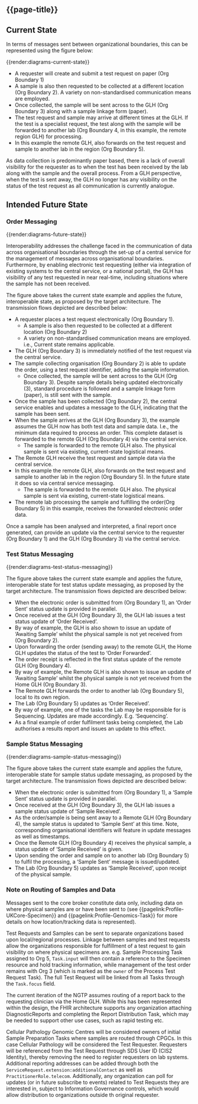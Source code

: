 ## {{page-title}}

## Current State

In terms of messages sent between organizational boundaries, this can be represented using the figure below:

{{render:diagrams-current-state}}

- A requester will create and submit a test request on paper (Org Boundary 1)
- A sample is also then requested to be collected at a different location (Org Boundary 2). A variety on non-standardised communication means are employed.
- Once collected, the sample will be sent across to the GLH (Org Boundary 3) along with a sample linkage form (paper). 
- The test request and sample may arrive at different times at the GLH. If the test is a specialist request, the test along with the sample will be forwarded to another lab (Org Boundary 4, in this example, the remote region GLH) for processing.
- In this example the remote GLH, also forwards on the test request and sample to another lab in the region (Org Boundary 5).

As data collection is predominantly paper based, there is a lack of overall visibility for the requester as to when the test has been received by the lab along with the sample and the overall process. From a GLH perspective, when the test is sent away, the GLH no longer has any visibility on the status of the test request as all communication is currently analogue. 

## Intended Future State

### Order Messaging

{{render:diagrams-future-state}}

Interoperability addresses the challenge faced in the communication of data across organisational boundaries through the set-up of a central service for the management of messages across organisational boundaries. Furthermore, by enabling electronic test requesting (either via integration of existing systems to the central service, or a national portal), the GLH has visibility of any test requested in near real-time, including situations where the sample has not been received. 

The figure above takes the current state example and applies the future, interoperable state, as proposed by the target architecture. The transmission flows depicted are described below:
- A requester places a test request electronically (Org Boundary 1).
  - A sample is also then requested to be collected at a different location (Org Boundary 2)
  - A variety on non-standardised communication means are employed.  i.e., Current state remains applicable.
- The GLH (Org Boundary 3) is immediately notified of the test request via the central service.
- The sample collecting organisation (Org Boundary 2) is able to update the order, using a test request identifier, adding the sample information.
  - Once collected, the sample will be sent across to the GLH (Org Boundary 3). Despite sample details being updated electronically (3), standard procedure is followed and a sample linkage form (paper), is still sent with the sample. 
- Once the sample has been collected (Org Boundary 2), the central service enables and updates a message to the GLH, indicating that the sample has been sent. 
- When the sample arrives at the GLH (Org Boundary 3), the example assumes the GLH now has both test data and sample data. I.e., the minimum data required to process an order. This complete dataset is forwarded to the remote GLH (Org Boundary 4) via the central service.  
  - The sample is forwarded to the remote GLH also. The physical sample is sent via existing, current-state logistical means.
- The Remote GLH receive the test request and sample data via the central service.  
- In this example the remote GLH, also forwards on the test request and sample to another lab in the region (Org Boundary 5). In the future state it does so via central service messaging.
  - The sample is forwarded to the remote GLH also. The physical sample is sent via existing, current-state logistical means.
- The remote lab processing the sample and fulfilling the order(Org Boundary 5) in this example, receives the forwarded electronic order data.

Once a sample has been analysed and interpreted, a final report once generated, can provide an update via the central service to the requester (Org Boundary 1) and the GLH (Org Boundary 3) via the central service. 

### Test Status Messaging 

{{render:diagrams-test-status-messaging}}

The figure above takes the current state example and applies the future, interoperable state for test status update messaging, as proposed by the target architecture. The transmission flows depicted are described below:
- When the electronic order is submitted from (Org Boundary 1), an ‘Order Sent’ status update is provided in parallel.
- Once received at the GLH (Org Boundary 3), the GLH lab issues a test status update of ‘Order Received’.  
- By way of example, the GLH is also shown to issue an update of ‘Awaiting Sample’ whilst the physical sample is not yet received from (Org Boundary 2).
- Upon forwarding the order (sending away) to the remote GLH, the Home GLH updates the status of the test to ‘Order Forwarded’.
- The order receipt is reflected in the first status update of the remote GLH (Org Boundary 4).
- By way of example, the Remote GLH is also shown to issue an update of ‘Awaiting Sample’ whilst the physical sample is not yet received from the Home GLH (Org Boundary 3).
- The Remote GLH forwards the order to another lab (Org Boundary 5), local to its own region.
- The Lab (Org Boundary 5) updates as ‘Order Received’.
- By way of example, one of the tasks the Lab may be responsible for is Sequencing.  Updates are made accordingly. E.g.  ‘Sequencing’.
- As a final example of order fulfilment tasks being completed, the Lab authorises a results report and issues an update to this effect.

### Sample Status Messaging

{{render:diagrams-sample-status-messaging}}

The figure above takes the current state example and applies the future, interoperable state for sample status update messaging, as proposed by the target architecture. The transmission flows depicted are described below:

- When the electronic order is submitted from (Org Boundary 1), a ‘Sample Sent’ status update is provided in parallel.
- Once received at the GLH (Org Boundary 3), the GLH lab issues a sample status update of ‘Sample Received’.  
- As the order/sample is being sent away to a Remote GLH (Org Boundary 4), the sample status is updated to ‘Sample Sent’ at this time. Note, corresponding organisational identifiers will feature in update messages as well as timestamps.
- Once the Remote GLH (Org Boundary 4) receives the physical sample, a status update of ‘Sample Received’ is given.
- Upon sending the order and sample on to another lab (Org Boundary 5) to fulfil the processing, a ‘Sample Sent’ message is issued/updated.
- The Lab (Org Boundary 5) updates as ‘Sample Received’, upon receipt of the physical sample.

### Note on Routing of Samples and Data

Messages sent to the core broker constitute data only, including data on where physical samples are or have been sent to (see {{pagelink:Profile-UKCore-Specimen}} and {{pagelink:Profile-Genomics-Task}} for more details on how location/tracking data is represented).

Test Requests and Samples can be sent to separate organizations based upon local/regional processes. Linkage between samples and test requests allow the organizations responsible for fulfillment of a test request to gain visibility on where physical specimens are. e.g. Sample Processing Task assigned to Org 5, `Task.input` will then contain a reference to the Specimen resource and hold tracking information, while management of the test order remains with Org 3 (which is marked as the `owner` of the Process Test Request Task). The full Test Request will be linked from all Tasks through the `Task.focus` field.

The current iteration of the NGTP assumes routing of a report back to the requesting clinician via the Home GLH. While this has been represented within the design, the FHIR architecture supports any organization attaching DiagnosticReports and completing the Report Distribution Task, which may be needed to support other use cases, such as rapid testing etc.

Cellular Pathology Genomic Centres will be considered owners of initial Sample Preparation Tasks where samples are routed through CPGCs. In this case Cellular Pathology will be considered the Test Requester. Requesters will be referenced from the Test Request through SDS User ID (CIS2 Identity), thereby removing the need to register requesters on lab systems. Additional reporting addresses can be added through both the `ServiceRequest.extension:additionalContact` as well as `PractitionerRole.telecom`. Additionally, any organization can poll for updates (or in future subscribe to events) related to Test Requests they are interested in, subject to Information Governance controls, which would allow distribution to organizations outside th original requester.
